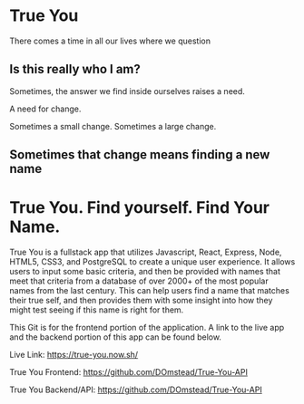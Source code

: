 # True You 

There comes a time in all our lives where we question

## Is this really who I am?

Sometimes, the answer we find inside ourselves raises a need.

A need for change.

Sometimes a small change. Sometimes a large change.

## Sometimes that change means finding a new name

# True You. Find yourself. Find Your Name.

True You is a fullstack app that utilizes Javascript, React, Express, Node, HTML5, CSS3, and PostgreSQL to create a unique user experience. It allows users to input some basic criteria, and then be provided with names that meet that criteria from a database of over 2000+ of the most popular names from the last century. This can help users find a name that matches their true self, and then provides them with some insight into how they might test seeing if this name is right for them. 

This Git is for the frontend portion of the application. A link to the live app and the backend portion of this app can be found below.

Live Link:
https://true-you.now.sh/

True You Frontend:
https://github.com/DOmstead/True-You-API

True You Backend/API:
https://github.com/DOmstead/True-You-API
